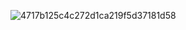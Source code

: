 
<!---
extendAnas/extendAnas is a ✨ special ✨ repository because its `README.md` (this file) appears on your GitHub profile.
You can click the Preview link to take a look at your changes.
--->
![4717b125c4c272d1ca219f5d37181d58](https://github.com/user-attachments/assets/911957bb-8351-4fc3-9978-caa4625b17c6)



























